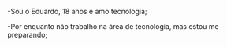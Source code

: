 -Sou o Eduardo, 18 anos e amo tecnologia;

-Por enquanto não trabalho na área de tecnologia, mas estou me preparando;


